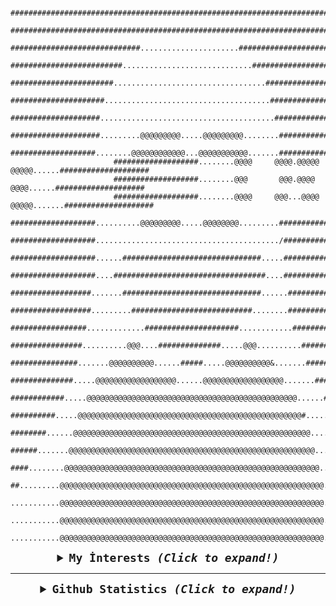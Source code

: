                            ################################################################################
                           ################################################################################
                           #############################......................#############################
                           #########################.............................##########################
                           #######################..................................#######################
                           #####################.....................................######################
                           ####################.......................................#####################
                           ####################.........@@@@@@@@@.....@@@@@@@@@........####################
                           ###################........@@@@@@@@@@@@...@@@@@@@@@@@.......####################
                           ###################........@@@@     @@@@.@@@@@   @@@@@......####################
                           ###################........@@@       @@@.@@@@     @@@@......####################
                           ###################........@@@@     @@@...@@@@  @@@@@.......####################
                           ###################..........@@@@@@@@@.....@@@@@@@@.........####################
                           ###################........................................./###################
                           ###################......###############################.....###################
                           ###################....##################################....###################
                           ##################.......###############################......##################
                           ##################.........###########################........##################
                           #################.............#####################............#################
                           ################..........@@@....##############.....@@@..........###############
                           ###############.......@@@@@@@@@@......#####.....@@@@@@@@@@&.......##############
                           ##############.....@@@@@@@@@@@@@@@@@@......@@@@@@@@@@@@@@@@@@.......############
                           ############.....@@@@@@@@@@@@@@@@@@@@@@@@@@@@@@@@@@@@@@@@@@@@@@@......##########
                           ##########.....@@@@@@@@@@@@@@@@@@@@@@@@@@@@@@@@@@@@@@@@@@@@@@@@@@#......########
                           ########......@@@@@@@@@@@@@@@@@@@@@@@@@@@@@@@@@@@@@@@@@@@@@@@@@@@@@.......######
                           ######.......@@@@@@@@@@@@@@@@@@@@@@@@@@@@@@@@@@@@@@@@@@@@@@@@@@@@@@@........####
                           ####........@@@@@@@@@@@@@@@@@@@@@@@@@@@@@@@@@@@@@@@@@@@@@@@@@@@@@@@@@.........##
                           ##.........@@@@@@@@@@@@@@@@@@@@@@@@@@@@@@@@@@@@@@@@@@@@@@@@@@@@@@@@@@@..........
                           ...........@@@@@@@@@@@@@@@@@@@@@@@@@@@@@@@@@@@@@@@@@@@@@@@@@@@@@@@@@@@..........
                           ...........@@@@@@@@@@@@@@@@@@@@@@@@@@@@@@@@@@@@@@@@@@@@@@@@@@@@@@@@@@@..........
                           ...........@@@@@@@@@@@@@@@@@@@@@@@@@@@@@@@@@@@@@@@@@@@@@@@@@@@@@@@@@@@..........
     
     
     
     
     
<samp>
  


  <details align="center">
    <summary style="font-weight: bold; font-size: 18px">
      <b>My İnterests</b>
      <i>(Click to expand!)</i>
    </summary>

  ![Manjaro](https://img.shields.io/badge/manjaro-cD1?style=for-the-badge&logo=manjaro&logoColor=EF7F1A&color=2B2A29)
  ![Gnome](https://img.shields.io/badge/gnome-cD1?style=for-the-badge&logo=gnome&logoColor=EF7F1A&color=2B2A29)
  ![Python](https://img.shields.io/badge/python-cD1?style=for-the-badge&logo=python&logoColor=EF7F1A&color=2B2A29)
  ![Flask](https://img.shields.io/badge/flask-cD1?style=for-the-badge&logo=flask&logoColor=EF7F1A&color=2B2A29)
  ![Scrapy](https://img.shields.io/badge/scrapy-cD1?style=for-the-badge&logo=python&logoColor=EF7F1A&color=2B2A29)
  ![Pandas](https://img.shields.io/badge/pandas-cD1?style=for-the-badge&logo=pandas&logoColor=EF7F1A&color=2B2A29)
  ![Pyrogram](https://img.shields.io/badge/pyrogram-cD1?style=for-the-badge&logo=python&logoColor=EF7F1A&color=2B2A29)
  ![HTML5](https://img.shields.io/badge/html5-cD1?style=for-the-badge&logo=html5&logoColor=EF7F1A&color=2B2A29)
  ![CSS3](https://img.shields.io/badge/css3-cD1?style=for-the-badge&logo=css3&logoColor=EF7F1A&color=2B2A29)
  ![JavaScript](https://img.shields.io/badge/javascript-cD1?style=for-the-badge&logo=javascript&logoColor=EF7F1A&color=2B2A29)
  ![jQuery](https://img.shields.io/badge/jquery-cD1?style=for-the-badge&logo=jquery&logoColor=EF7F1A&color=2B2A29)
  </details>



  ---

  <details align="center">
    <summary style="font-weight: bold; font-size: 18px">
      <b>Github Statistics</b>
      <i>(Click to expand!)</i>
    </summary>

  ![Neo's Github Stats](https://github-readme-stats.vercel.app/api?username=neoeduardo&show_icons=true&bg_color=2B2A29&icon_color=EF7F1A&text_color=FFF&title_color=EF7F1A)
  ![Neo's Most Used Languages](https://github-readme-stats.vercel.app/api/top-langs/?username=neoeduardo&layout=compact&bg_color=2B2A29&text_color=FFF&title_color=EF7F1A)

  </details>
</samp>
